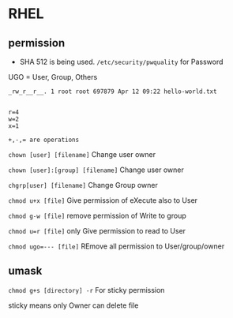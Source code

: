 # RHEL
## permission

- SHA 512 is being used.
`/etc/security/pwquality` for Password

UGO = User, Group, Others
```
_rw_r__r__. 1 root root 697879 Apr 12 09:22 hello-world.txt 


r=4
w=2
x=1

+,-,= are operations 

```

`chown [user] [filename]` Change user owner

`chown [user]:[group] [filename]` Change user owner

`chgrp[user] [filename]` Change Group owner




`chmod u+x [file]` Give permission of eXecute also to User

`chmod g-w [file]` remove permission of Write to group

`chmod u=r [file]` only Give permission to read to User

`chmod ugo=--- [file]` REmove all permission to User/group/owner





## umask


`chmod g+s [directory] -r` For sticky permission 

sticky means only Owner can delete file 
